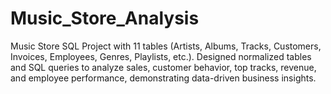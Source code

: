 # Music_Store_Analysis
Music Store SQL Project with 11 tables (Artists, Albums, Tracks, Customers, Invoices, Employees, Genres, Playlists, etc.). Designed normalized tables and SQL queries to analyze sales, customer behavior, top tracks, revenue, and employee performance, demonstrating data-driven business insights.
